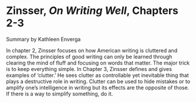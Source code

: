 # Zinsser, _On Writing Well_, Chapters 2-3

Summary by Kathleen Enverga

In chapter 2, Zinsser focuses on how American writing is cluttered and complex. The principles of good writing can only be learned through clearing the mind of fluff and focusing on words that matter. The major trick is to keep everything simple. In Chapter 3, Zinsser defines and gives examples of ‘clutter.’ He sees clutter as controllable yet inevitable thing that plays a destructive role in writing. Clutter can be used to hide mistakes or to amplify one’s intelligence in writing but its effects are the opposite of those. If there is a way to simplify something, do it.
